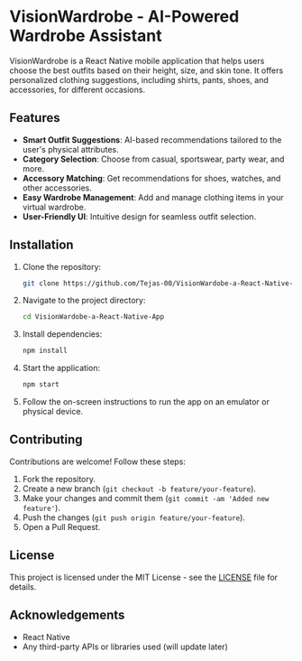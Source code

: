 # VisionWardrobe - AI-Powered Wardrobe Assistant

VisionWardrobe is a React Native mobile application that helps users choose the best outfits based on their height, size, and skin tone. It offers personalized clothing suggestions, including shirts, pants, shoes, and accessories, for different occasions.

## Features

- **Smart Outfit Suggestions**: AI-based recommendations tailored to the user's physical attributes.
- **Category Selection**: Choose from casual, sportswear, party wear, and more.
- **Accessory Matching**: Get recommendations for shoes, watches, and other accessories.
- **Easy Wardrobe Management**: Add and manage clothing items in your virtual wardrobe.
- **User-Friendly UI**: Intuitive design for seamless outfit selection.

## Installation

1. Clone the repository:

   ```sh
   git clone https://github.com/Tejas-00/VisionWardobe-a-React-Native-App.git
   ```

2. Navigate to the project directory:

   ```sh
   cd VisionWardobe-a-React-Native-App
   ```

3. Install dependencies:

   ```sh
   npm install
   ```

4. Start the application:

   ```sh
   npm start
   ```

5. Follow the on-screen instructions to run the app on an emulator or physical device.

## Contributing

Contributions are welcome! Follow these steps:

1. Fork the repository.
2. Create a new branch (`git checkout -b feature/your-feature`).
3. Make your changes and commit them (`git commit -am 'Added new feature'`).
4. Push the changes (`git push origin feature/your-feature`).
5. Open a Pull Request.

## License

This project is licensed under the MIT License - see the [LICENSE](LICENSE) file for details.

## Acknowledgements

- React Native
- Any third-party APIs or libraries used (will update later)
